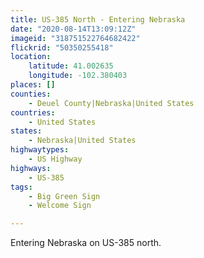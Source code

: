 ```yaml
---
title: US-385 North - Entering Nebraska
date: "2020-08-14T13:09:12Z"
imageid: "318751522764682422"
flickrid: "50350255418"
location:
    latitude: 41.002635
    longitude: -102.380403
places: []
counties:
    - Deuel County|Nebraska|United States
countries:
    - United States
states:
    - Nebraska|United States
highwaytypes:
    - US Highway
highways:
    - US-385
tags:
    - Big Green Sign
    - Welcome Sign

---
```

Entering Nebraska on US-385 north.